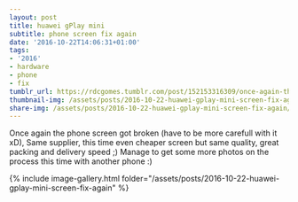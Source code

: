 ```yaml
---
layout: post
title: huawei gPlay mini
subtitle: phone screen fix again
date: '2016-10-22T14:06:31+01:00'
tags:
- '2016'
- hardware
- phone
- fix
tumblr_url: https://rdcgomes.tumblr.com/post/152153316309/once-again-the-phone-screen-got-broken-have-to-be
thumbnail-img: /assets/posts/2016-10-22-huawei-gplay-mini-screen-fix-again/01.jpg
share-img: /assets/posts/2016-10-22-huawei-gplay-mini-screen-fix-again/01.jpg
---
```


Once again the phone screen got broken (have to be more carefull with it xD), Same supplier, this time even cheaper screen but same quality, great packing and delivery speed ;)
Manage to get some more photos on the process this time with another phone :)

{% include image-gallery.html folder="/assets/posts/2016-10-22-huawei-gplay-mini-screen-fix-again" %}
